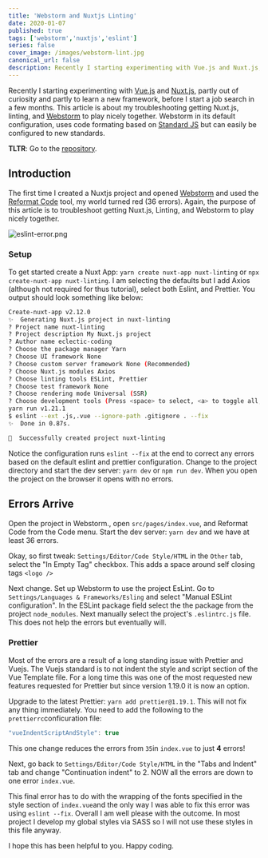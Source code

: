 ```yaml
---
title: 'Webstorm and Nuxtjs Linting'
date: 2020-01-07
published: true
tags: ['webstorm','nuxtjs','eslint']
series: false
cover_image: /images/webstorm-lint.jpg
canonical_url: false
description: Recently I starting experimenting with Vue.js and Nuxt.js, partly out of curiosity and partly to learn a new framework, before I start a job search in a few months. This article is about my troubleshooting getting Nuxt.js, Linting, and Webstorm to play nicely together.
---
```

Recently I starting experimenting with [Vue.js](https://vuejs.org/) and [Nuxt.js](https://nuxtjs.org/), partly out of curiosity and partly to learn a new framework, before I start a job search in a few months. This article is about my troubleshooting getting Nuxt.js, linting, and [Webstorm](https://www.jetbrains.com/webstorm/) to play nicely together. Webstorm in its default configuration, uses code formating based on [Standard JS](https://standardjs.com/) but can easily be configured to new standards.

**TLTR**: Go to the [repository](https://github.com/eclectic-coding/nuxt-linting).

## Introduction
The first time I created a Nuxtjs project and opened [Webstorm]() and used the [Reformat Code](https://www.jetbrains.com/help/webstorm/reformat-file-dialog.html) tool, my world turned red (36 errors). Again, the purpose of this article is to troubleshoot getting Nuxt.js, Linting, and Webstorm to play nicely together.

![eslint-error.png](./images/eslint-error.png)

### Setup
To get started create a Nuxt App: `yarn create nuxt-app nuxt-linting` or `npx create-nuxt-app nuxt-linting`. I am selecting the defaults but I add Axios (although not required for thus tutorial), select both Eslint, and Prettier. You output should look something like below:

```bash
Create-nuxt-app v2.12.0
✨  Generating Nuxt.js project in nuxt-linting
? Project name nuxt-linting
? Project description My Nuxt.js project
? Author name eclectic-coding
? Choose the package manager Yarn
? Choose UI framework None
? Choose custom server framework None (Recommended)
? Choose Nuxt.js modules Axios
? Choose linting tools ESLint, Prettier
? Choose test framework None
? Choose rendering mode Universal (SSR)
? Choose development tools (Press <space> to select, <a> to toggle all, <i> to invert selection)
yarn run v1.21.1
$ eslint --ext .js,.vue --ignore-path .gitignore . --fix
✨  Done in 0.87s.

🎉  Successfully created project nuxt-linting
```
Notice the configuration runs `eslint --fix` at the end to correct any errors based on the default eslint and prettier configuration. Change to the project directory and start the dev server: `yarn dev` or `npm run dev`. When you open the project on the browser it opens with no errors.

## Errors Arrive

Open the project in Webstorm., open `src/pages/index.vue`, and Reformat Code from the Code menu. Start the dev server: `yarn dev` and we have at least 36 errors.

Okay, so first tweak: `Settings/Editor/Code Style/HTML` in the `Other` tab, select the "In Empty Tag" checkbox. This adds a space around self closing tags `<logo />`

Next change. Set up Webstorm to use the project EsLint. Go to `Settings/Languages & Frameworks/Esling` and select "Manual ESLint configuration". In the ESLint package field select the the package from the project `node_modules`. Next manually select the project's `.eslintrc.js` file. This does not help the errors but eventually will.

### Prettier

Most of the errors are a result of a long standing issue with Prettier and Vuejs. The Vuejs standard is to not indent the style and script section of the Vue Template file. For a long time this was one of the most requested new features requested for Prettier but since version 1.19.0 it is now an option.

Upgrade to the latest Prettier: `yarn add prettier@1.19.1`. This will not fix any thing immediately. You need to add the following to the `prettierrc`conficuration file:

```javascript
"vueIndentScriptAndStyle": true
```

This one change reduces the errors from `35`in `index.vue` to just **4** errors!

Next, go back to `Settings/Editor/Code Style/HTML` in the "Tabs and Indent" tab and change "Continuation indent" to 2. NOW all the errors are down to one error `index.vue`.

This final error has to do with the wrapping of the fonts specified in the style section of `index.vue`and the only way I was able to fix this error was using `eslint --fix`. Overall I am well please with the outcome. In most project I develop my global styles via SASS so I will not use these styles in this file anyway.

I hope this has been helpful to you. Happy coding.

